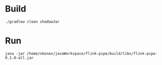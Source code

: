 # Build
```
./gradlew clean shadowJar
```

# Run
```
java -jar /home/nkonev/javaWorkspace/flink-pipe/build/libs/flink-pipe-0.1.0-all.jar
```
